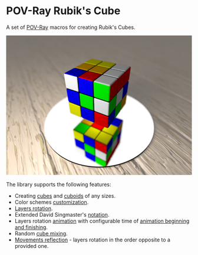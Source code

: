 POV-Ray Rubik's Cube
====================

A set of [POV-Ray](http://povray.org) macros for creating Rubik's
Cubes.

![](demo/demo.png)

The library supports the following features:
- Creating [cubes](doc#simple-cube) and [cuboids](doc#cuboid) of any
  sizes.
- Color schemes [customization](doc#colors-customization).
- [Layers rotation](doc#layers-rotation).
- Extended David Singmaster's
  [notation](doc#david-singmasters-notation).
- Layers rotation [animation](doc#basic-animation) with configurable
  time of [animation beginning and finishing](doc#animation-time-frame).
- Random [cube mixing](doc#cube-mixing).
- [Movements reflection](doc#movements-reflection) - layers rotation
  in the order opposite to a provided one.
